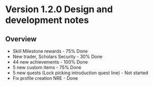 # Version 1.2.0 Design and development notes
## Overview

- Skill Milestone rewards - 75% Done
- New trader, Scholars Security - 30% Done
- 44 new achievements - 100% Done
- 5 new custom items - 75% Done
- 5 new quests (Lock picking introduction quest line) - Not started
- Fix profile creation NRE - Done